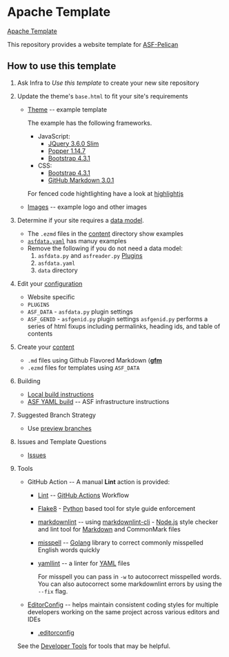 # Apache Template

[Apache Template](https://template.staged.apache.org/)

This repository provides a website template for [ASF-Pelican](https://infra.apache.org/asf-pelican.html)

## How to use this template

1. Ask Infra to *Use this template* to create your new site repository

2. Update the theme's `base.html` to fit your site's requirements

   - [Theme](theme/apache/templates) -- example template

     The example has the following frameworks.

     - JavaScript:
       - [JQuery 3.6.0 Slim](https://code.jquery.com/jquery-3.6.0.slim.js)
       - [Popper 1.14.7](https://cdnjs.cloudflare.com/ajax/libs/popper.js/1.14.7/umd/popper.js)
       - [Bootstrap 4.3.1](https://stackpath.bootstrapcdn.com/bootstrap/4.3.1/js/bootstrap.js)
     - CSS:
       - [Bootstrap 4.3.1](https://stackpath.bootstrapcdn.com/bootstrap/4.3.1/css/bootstrap.css)
       - [GitHub Markdown 3.0.1](https://cdnjs.cloudflare.com/ajax/libs/github-markdown-css/3.0.1/github-markdown.css)

     For fenced code hightlighting have a look at [highlightjs](https://highlightjs.org)

   - [Images](content/images) -- example logo and other images

3. Determine if your site requires a [data model](https://infra.apache.org/asf-pelican-data.html).

   - The `.ezmd` files in the [content](content) directory show examples
   - [`asfdata.yaml`](asfdata.yaml) has manuy examples
   - Remove the following if you do not need a data model:
     1. `asfdata.py` and `asfreader.py` [Plugins](/theme/plugins)
     2. `asfdata.yaml`
     3. `data` directory

4. Edit your [configuration](pelicanconf.py)

   - Website specific
   - `PLUGINS`
   - `ASF_DATA` - `asfdata.py` plugin settings
   - `ASF_GENID` - `asfgenid.py` plugin settings
     `asfgenid.py` performs a series of html fixups including permalinks, heading ids, and table of contents

5. Create your [content](content)

   - `.md` files using Github Flavored Markdown ([**gfm**](https://infra.apache.org/gfm.html)
   - `.ezmd` files for templates using `ASF_DATA`

6. Building

   - [Local build instructions](https://infra.apache.org/asf-pelican-local.html)
   - [ASF YAML build](.asf.yaml) -- ASF infrastructure instructions

7. Suggested Branch Strategy

   - Use [preview branches](https://infra.apache.org/asf-pelican-branches.html)

8. Issues and Template Questions

   - [Issues](https://github.com/apache/template-site/issues)

9. Tools

   - GitHub Action -- A manual **Lint** action is provided:

     - [Lint](.github/workflows/lint.yml) -- [GitHub Actions](https://docs.github.com/en/actions) Workflow
     - [Flake8](https://flake8.pycqa.org/en/latest/) - [Python](https://www.python.org/) based tool for style guide enforcement
     - [markdownlint](https://github.com/DavidAnson/markdownlint) -- using [markdownlint-cli](https://github.com/igorshubovych/markdownlint-cli) - [Node.js](https://nodejs.org/) style checker and lint tool for [Markdown](https://daringfireball.net/projects/markdown/) and CommonMark files
     - [misspell](https://github.com/client9/misspell) -- [Golang](https://golang.org/) library to correct commonly misspelled English words quickly
     - [yamllint](https://yamllint.readthedocs.io/en/stable/) -- a linter for [YAML](https://yaml.org/) files

       For misspell you can pass in `-w` to autocorrect misspelled words. You can also autocorrect some markdownlint errors by using the `--fix` flag.

   - [EditorConfig](https://editorconfig.org/) -- helps maintain consistent coding styles for multiple developers working on
     the same project across various editors and IDEs

     - [.editorconfig](.editorconfig)

   See the [Developer Tools](DEVELOPER.md) for tools that may be helpful.
